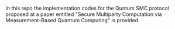 In this repo the implementation codes for the Quntum SMC protocol proposed at a paper entitled "Secure Multiparty Computation via Measurement-Based Quantum Computing" is provided.
